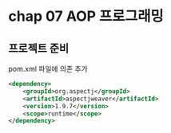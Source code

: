 # chap 07 AOP 프로그래밍

## 프로젝트 준비

pom.xml 파일에 의존 추가

```xml
<dependency>
    <groupId>org.aspectj</groupId>
    <artifactId>aspectjweaver</artifactId>
    <version>1.9.7</version>
    <scope>runtime</scope>
</dependency>
```